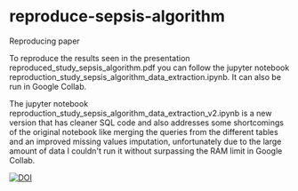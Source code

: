 # reproduce-sepsis-algorithm
Reproducing paper

To reproduce the results seen in the presentation reproduced_study_sepsis_algorithm.pdf you can follow the jupyter notebook reproduction_study_sepsis_algorithm_data_extraction.ipynb. It can also be run in Google Collab.

The jupyter notebook reproduction_study_sepsis_algorithm_data_extraction_v2.ipynb is a new version that has cleaner SQL code and also addresses some shortcomings of the original notebook like merging the queries from the different tables and an improved missing values imputation, unfortunately due to the large amount of data I couldn't run it without surpassing the RAM limit in Google Collab.

[![DOI](https://zenodo.org/badge/505968594.svg)](https://zenodo.org/badge/latestdoi/505968594)
